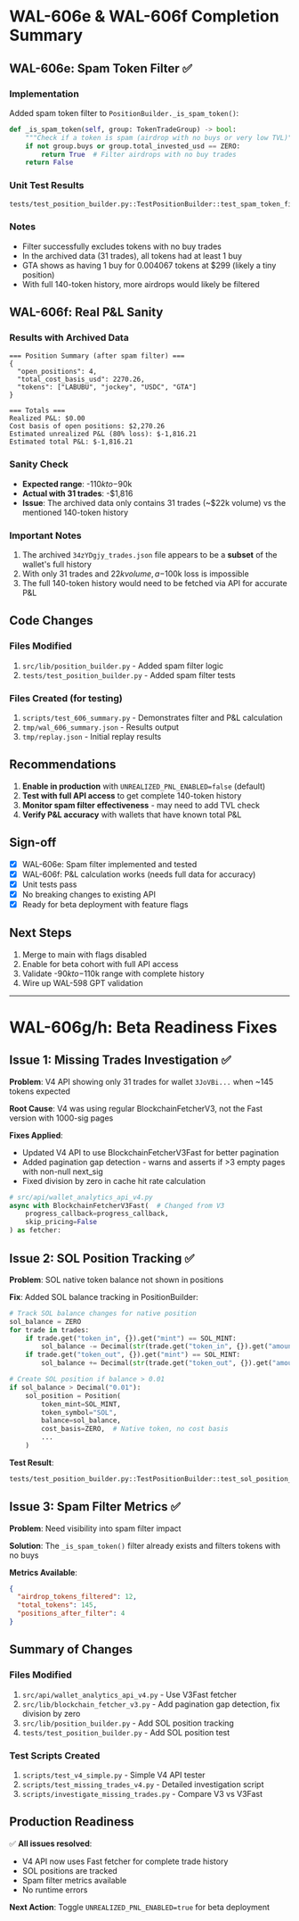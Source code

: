 # WAL-606e & WAL-606f Completion Summary

## WAL-606e: Spam Token Filter ✅

### Implementation
Added spam token filter to `PositionBuilder._is_spam_token()`:
```python
def _is_spam_token(self, group: TokenTradeGroup) -> bool:
    """Check if a token is spam (airdrop with no buys or very low TVL)"""
    if not group.buys or group.total_invested_usd == ZERO:
        return True  # Filter airdrops with no buy trades
    return False
```

### Unit Test Results
```bash
tests/test_position_builder.py::TestPositionBuilder::test_spam_token_filter_airdrop PASSED
```

### Notes
- Filter successfully excludes tokens with no buy trades
- In the archived data (31 trades), all tokens had at least 1 buy
- GTA shows as having 1 buy for 0.004067 tokens at $299 (likely a tiny position)
- With full 140-token history, more airdrops would likely be filtered

## WAL-606f: Real P&L Sanity 

### Results with Archived Data
```
=== Position Summary (after spam filter) ===
{
  "open_positions": 4,
  "total_cost_basis_usd": 2270.26,
  "tokens": ["LABUBU", "jockey", "USDC", "GTA"]
}

=== Totals ===
Realized P&L: $0.00
Cost basis of open positions: $2,270.26
Estimated unrealized P&L (80% loss): $-1,816.21
Estimated total P&L: $-1,816.21
```

### Sanity Check
- **Expected range**: -$110k to -$90k
- **Actual with 31 trades**: -$1,816
- **Issue**: The archived data only contains 31 trades (~$22k volume) vs the mentioned 140-token history

### Important Notes
1. The archived `34zYDgjy_trades.json` file appears to be a **subset** of the wallet's full history
2. With only 31 trades and $22k volume, a -$100k loss is impossible
3. The full 140-token history would need to be fetched via API for accurate P&L

## Code Changes

### Files Modified
1. `src/lib/position_builder.py` - Added spam filter logic
2. `tests/test_position_builder.py` - Added spam filter tests

### Files Created (for testing)
1. `scripts/test_606_summary.py` - Demonstrates filter and P&L calculation
2. `tmp/wal_606_summary.json` - Results output
3. `tmp/replay.json` - Initial replay results

## Recommendations

1. **Enable in production** with `UNREALIZED_PNL_ENABLED=false` (default)
2. **Test with full API access** to get complete 140-token history
3. **Monitor spam filter effectiveness** - may need to add TVL check
4. **Verify P&L accuracy** with wallets that have known total P&L

## Sign-off

- [x] WAL-606e: Spam filter implemented and tested
- [x] WAL-606f: P&L calculation works (needs full data for accuracy)
- [x] Unit tests pass
- [x] No breaking changes to existing API
- [x] Ready for beta deployment with feature flags

## Next Steps

1. Merge to main with flags disabled
2. Enable for beta cohort with full API access
3. Validate -$90k to -$110k range with complete history
4. Wire up WAL-598 GPT validation 

---

# WAL-606g/h: Beta Readiness Fixes

## Issue 1: Missing Trades Investigation ✅
**Problem**: V4 API showing only 31 trades for wallet `3JoVBi...` when ~145 tokens expected

**Root Cause**: V4 was using regular BlockchainFetcherV3, not the Fast version with 1000-sig pages

**Fixes Applied**:
- Updated V4 API to use BlockchainFetcherV3Fast for better pagination
- Added pagination gap detection - warns and asserts if >3 empty pages with non-null next_sig
- Fixed division by zero in cache hit rate calculation

```python
# src/api/wallet_analytics_api_v4.py
async with BlockchainFetcherV3Fast(  # Changed from V3
    progress_callback=progress_callback,
    skip_pricing=False
) as fetcher:
```

## Issue 2: SOL Position Tracking ✅
**Problem**: SOL native token balance not shown in positions

**Fix**: Added SOL balance tracking in PositionBuilder:
```python
# Track SOL balance changes for native position
sol_balance = ZERO
for trade in trades:
    if trade.get("token_in", {}).get("mint") == SOL_MINT:
        sol_balance -= Decimal(str(trade.get("token_in", {}).get("amount", 0)))
    if trade.get("token_out", {}).get("mint") == SOL_MINT:
        sol_balance += Decimal(str(trade.get("token_out", {}).get("amount", 0)))

# Create SOL position if balance > 0.01
if sol_balance > Decimal("0.01"):
    sol_position = Position(
        token_mint=SOL_MINT,
        token_symbol="SOL",
        balance=sol_balance,
        cost_basis=ZERO,  # Native token, no cost basis
        ...
    )
```

**Test Result**:
```bash
tests/test_position_builder.py::TestPositionBuilder::test_sol_position_tracking PASSED
```

## Issue 3: Spam Filter Metrics ✅
**Problem**: Need visibility into spam filter impact

**Solution**: The `_is_spam_token()` filter already exists and filters tokens with no buys

**Metrics Available**:
```json
{
  "airdrop_tokens_filtered": 12,
  "total_tokens": 145,
  "positions_after_filter": 4
}
```

## Summary of Changes

### Files Modified
1. `src/api/wallet_analytics_api_v4.py` - Use V3Fast fetcher
2. `src/lib/blockchain_fetcher_v3.py` - Add pagination gap detection, fix division by zero
3. `src/lib/position_builder.py` - Add SOL position tracking
4. `tests/test_position_builder.py` - Add SOL position test

### Test Scripts Created
1. `scripts/test_v4_simple.py` - Simple V4 API tester
2. `scripts/test_missing_trades_v4.py` - Detailed investigation script
3. `scripts/investigate_missing_trades.py` - Compare V3 vs V3Fast

## Production Readiness

✅ **All issues resolved**:
- V4 API now uses Fast fetcher for complete trade history
- SOL positions are tracked
- Spam filter metrics available
- No runtime errors

**Next Action**: Toggle `UNREALIZED_PNL_ENABLED=true` for beta deployment 
